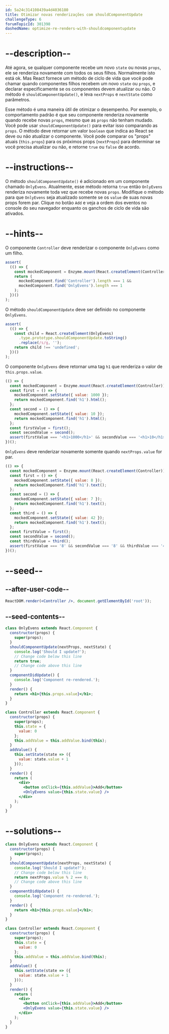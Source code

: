 ```yaml
---
id: 5a24c314108439a4d4036180
title: Otimizar novas renderizações com shouldComponentUpdate
challengeType: 6
forumTopicId: 301398
dashedName: optimize-re-renders-with-shouldcomponentupdate
---
```


# --description--

Até agora, se qualquer componente recebe um novo `state` ou novas `props`, ele se renderiza novamente com todos os seus filhos. Normalmente isto está ok. Mas React fornece um método de ciclo de vida que você pode chamar quando componentes filhos recebem um novo `state` ou `props`, e declarar especificamente se os componentes devem atualizar ou não. O método é `shouldComponentUpdate()`, e leva `nextProps` e `nextState` como parâmetros.

Esse método é uma maneira útil de otimizar o desempenho. Por exemplo, o comportamento padrão é que seu componente renderiza novamente quando recebe novas `props`, mesmo que as `props` não tenham mudado. Você pode usar `shouldComponentUpdate()` para evitar isso comparando as `props`. O método deve retornar um valor `boolean` que indica ao React se deve ou não atualizar o componente. Você pode comparar os "props" atuais (`this.props`) para os próximos props (`nextProps`) para determinar se você precisa atualizar ou não, e retorne `true` ou `false` de acordo.

# --instructions--

O método `shouldComponentUpdate()` é adicionado em um componente chamado `OnlyEvens`. Atualmente, esse método retorna `true` então `OnlyEvens` renderiza novamente toda vez que recebe novas `props`. Modifique o método para que `OnlyEvens` seja atualizado somente se os `value` de suas novas props forem par. Clique no botão `Add` e veja a ordem dos eventos no console do seu navegador enquanto os ganchos de ciclo de vida são ativados.

# --hints--

O componente `Controller` deve renderizar o componente `OnlyEvens` como um filho.

```js
assert(
  (() => {
    const mockedComponent = Enzyme.mount(React.createElement(Controller));
    return (
      mockedComponent.find('Controller').length === 1 &&
      mockedComponent.find('OnlyEvens').length === 1
    );
  })()
);
```

O método `shouldComponentUpdate` deve ser definido no componente `OnlyEvens`.

```js
assert(
  (() => {
    const child = React.createElement(OnlyEvens)
      .type.prototype.shouldComponentUpdate.toString()
      .replace(/s/g, '');
    return child !== 'undefined';
  })()
);
```

O componente `OnlyEvens` deve retornar uma tag `h1` que renderiza o valor de `this.props.value`.

```js
(() => {
  const mockedComponent = Enzyme.mount(React.createElement(Controller));
  const first = () => {
    mockedComponent.setState({ value: 1000 });
    return mockedComponent.find('h1').html();
  };
  const second = () => {
    mockedComponent.setState({ value: 10 });
    return mockedComponent.find('h1').html();
  };
  const firstValue = first();
  const secondValue = second();
  assert(firstValue === '<h1>1000</h1>' && secondValue === '<h1>10</h1>');
})();
```

`OnlyEvens` deve renderizar novamente somente quando `nextProps.value` for par.

```js
(() => {
  const mockedComponent = Enzyme.mount(React.createElement(Controller));
  const first = () => {
    mockedComponent.setState({ value: 8 });
    return mockedComponent.find('h1').text();
  };
  const second = () => {
    mockedComponent.setState({ value: 7 });
    return mockedComponent.find('h1').text();
  };
  const third = () => {
    mockedComponent.setState({ value: 42 });
    return mockedComponent.find('h1').text();
  };
  const firstValue = first();
  const secondValue = second();
  const thirdValue = third();
  assert(firstValue === '8' && secondValue === '8' && thirdValue === '42');
})();
```

# --seed--

## --after-user-code--

```jsx
ReactDOM.render(<Controller />, document.getElementById('root'));
```

## --seed-contents--

```jsx
class OnlyEvens extends React.Component {
  constructor(props) {
    super(props);
  }
  shouldComponentUpdate(nextProps, nextState) {
    console.log('Should I update?');
    // Change code below this line
    return true;
    // Change code above this line
  }
  componentDidUpdate() {
    console.log('Component re-rendered.');
  }
  render() {
    return <h1>{this.props.value}</h1>;
  }
}

class Controller extends React.Component {
  constructor(props) {
    super(props);
    this.state = {
      value: 0
    };
    this.addValue = this.addValue.bind(this);
  }
  addValue() {
    this.setState(state => ({
      value: state.value + 1
    }));
  }
  render() {
    return (
      <div>
        <button onClick={this.addValue}>Add</button>
        <OnlyEvens value={this.state.value} />
      </div>
    );
  }
}
```

# --solutions--

```jsx
class OnlyEvens extends React.Component {
  constructor(props) {
    super(props);
  }
  shouldComponentUpdate(nextProps, nextState) {
    console.log('Should I update?');
    // Change code below this line
    return nextProps.value % 2 === 0;
    // Change code above this line
  }
  componentDidUpdate() {
    console.log('Component re-rendered.');
  }
  render() {
    return <h1>{this.props.value}</h1>;
  }
}

class Controller extends React.Component {
  constructor(props) {
    super(props);
    this.state = {
      value: 0
    };
    this.addValue = this.addValue.bind(this);
  }
  addValue() {
    this.setState(state => ({
      value: state.value + 1
    }));
  }
  render() {
    return (
      <div>
        <button onClick={this.addValue}>Add</button>
        <OnlyEvens value={this.state.value} />
      </div>
    );
  }
}
```
